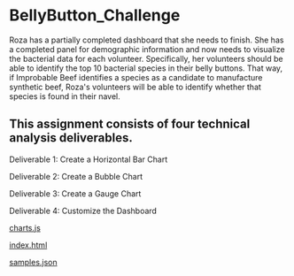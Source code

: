 # BellyButton_Challenge

Roza has a partially completed dashboard that she needs to finish. She has a completed panel for demographic information and now needs to visualize the bacterial data for each volunteer. Specifically, her volunteers should be able to identify the top 10 bacterial species in their belly buttons. That way, if Improbable Beef identifies a species as a candidate to manufacture synthetic beef, Roza's volunteers will be able to identify whether that species is found in their navel.


## This assignment consists of four technical analysis deliverables. 

Deliverable 1: Create a Horizontal Bar Chart

Deliverable 2: Create a Bubble Chart

Deliverable 3: Create a Gauge Chart

Deliverable 4: Customize the Dashboard

[charts.js](charts.js)

[index.html](index.html)

[samples.json](samples.json)
